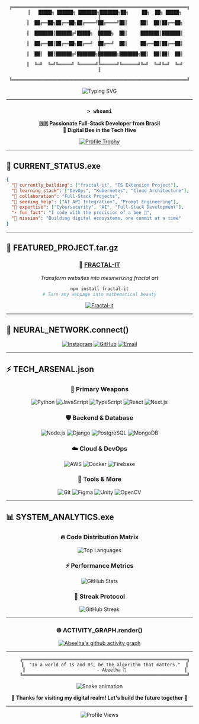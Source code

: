 <div align="center">

```
    ╔══════════════════════════════════════════════════════════════════╗
    ║   █████╗ ██████╗ ███████╗███████╗██╗     ██╗  ██╗ █████╗         ║
    ║  ██╔══██╗██╔══██╗██╔════╝██╔════╝██║     ██║  ██║██╔══██╗        ║
    ║  ███████║██████╔╝█████╗  █████╗  ██║     ███████║███████║        ║
    ║  ██╔══██║██╔══██╗██╔══╝  ██╔══╝  ██║     ██╔══██║██╔══██║        ║
    ║  ██║  ██║██████╔╝███████╗███████╗███████╗██║  ██║██║  ██║        ║
    ║  ╚═╝  ╚═╝╚═════╝ ╚══════╝╚══════╝╚══════╝╚═╝  ╚═╝╚═╝  ╚═╝        ║
    ╚══════════════════════════════════════════════════════════════════╝
```

<img src="https://readme-typing-svg.herokuapp.com?font=Orbitron&size=35&pause=1000&color=00FFFF&center=true&vCenter=true&width=700&lines=Full-Stack+Developer;Cybersecurity+Enthusiast;AI+%26+DevOps+Explorer;Welcome+to+the+Matrix+🐝" alt="Typing SVG"/>

</div>

---

<div align="center">

### `> whoami`
**🇧🇷 Passionate Full-Stack Developer from Brasil**  
**🐝 Digital Bee in the Tech Hive**

[![Profile Trophy](https://github-profile-trophy.vercel.app/?username=abeelha&theme=darkhub&no-frame=true&margin-w=15)](https://github.com/ryo-ma/github-profile-trophy)

</div>

---

## 🌌 **CURRENT_STATUS.exe**

```json
{
  "🔭 currently_building": ["fractal-it", "TS Extension Project"],
  "🌱 learning_stack": ["DevOps", "Kubernetes", "Cloud Architecture"],
  "👯 collaboration": "Full-Stack Projects",
  "🤝 seeking_help": ["AI API Integration", "Prompt Engineering"],
  "💬 expertise": ["Cybersecurity", "AI", "Full-Stack Development"],
  "⚡ fun_fact": "I code with the precision of a bee 🐝",
  "🎯 mission": "Building digital ecosystems, one commit at a time"
}
```

---

## 🚀 **FEATURED_PROJECT.tar.gz**

<div align="center">

### 🎨 [**FRACTAL-IT**](https://github.com/Abeelha/fractal-it) 
*Transform websites into mesmerizing fractal art*

```bash
npm install fractal-it
# Turn any webpage into mathematical beauty
```

[![Fractal-it](https://img.shields.io/badge/🎨_Fractal--it-Live_Demo-ff00ff?style=for-the-badge&logo=typescript)](https://github.com/Abeelha/fractal-it)

</div>

---

## 💫 **NEURAL_NETWORK.connect()**

<div align="center">

[![Instagram](https://img.shields.io/badge/📸_theo__bzzz-E4405F?style=for-the-badge&logo=instagram&logoColor=white)](https://www.instagram.com/theo_bzzz/)
[![GitHub](https://img.shields.io/badge/💻_Portfolio-181717?style=for-the-badge&logo=github&logoColor=white)](https://github.com/Abeelha)
[![Email](https://img.shields.io/badge/📧_Connect-00ffff?style=for-the-badge&logo=gmail&logoColor=black)](mailto:dev.theodoro@gmail.com)

</div>

---

## ⚡ **TECH_ARSENAL.json**

<div align="center">

### 🎯 **Primary Weapons**
![Python](https://img.shields.io/badge/Python-FFD43B?style=for-the-badge&logo=python&logoColor=blue)
![JavaScript](https://img.shields.io/badge/JavaScript-323330?style=for-the-badge&logo=javascript&logoColor=F7DF1E)
![TypeScript](https://img.shields.io/badge/TypeScript-007ACC?style=for-the-badge&logo=typescript&logoColor=white)
![React](https://img.shields.io/badge/React-20232A?style=for-the-badge&logo=react&logoColor=61DAFB)
![Next.js](https://img.shields.io/badge/Next.js-000000?style=for-the-badge&logo=nextdotjs&logoColor=white)

### 🛡️ **Backend & Database**
![Node.js](https://img.shields.io/badge/Node.js-339933?style=for-the-badge&logo=nodedotjs&logoColor=white)
![Django](https://img.shields.io/badge/Django-092E20?style=for-the-badge&logo=django&logoColor=green)
![PostgreSQL](https://img.shields.io/badge/PostgreSQL-316192?style=for-the-badge&logo=postgresql&logoColor=white)
![MongoDB](https://img.shields.io/badge/MongoDB-4EA94B?style=for-the-badge&logo=mongodb&logoColor=white)

### ☁️ **Cloud & DevOps**
![AWS](https://img.shields.io/badge/Amazon_AWS-FF9900?style=for-the-badge&logo=amazonaws&logoColor=white)
![Docker](https://img.shields.io/badge/Docker-2CA5E0?style=for-the-badge&logo=docker&logoColor=white)
![Firebase](https://img.shields.io/badge/firebase-ffca28?style=for-the-badge&logo=firebase&logoColor=black)

### 🔧 **Tools & More**
![Git](https://img.shields.io/badge/GIT-E44C30?style=for-the-badge&logo=git&logoColor=white)
![Figma](https://img.shields.io/badge/Figma-F24E1E?style=for-the-badge&logo=figma&logoColor=white)
![Unity](https://img.shields.io/badge/Unity-100000?style=for-the-badge&logo=unity&logoColor=white)
![OpenCV](https://img.shields.io/badge/OpenCV-27338e?style=for-the-badge&logo=OpenCV&logoColor=white)

</div>

---

## 📊 **SYSTEM_ANALYTICS.exe**

<div align="center">

### 🔥 **Code Distribution Matrix**
![Top Languages](https://github-readme-stats-rho-gold.vercel.app/api/top-langs/?username=abeelha&layout=compact&theme=synthwave&hide_border=true&bg_color=0d1117&title_color=00ffff&text_color=ffffff)

### ⚡ **Performance Metrics**  
![GitHub Stats](https://github-readme-stats-rho-gold.vercel.app/api?username=abeelha&show_icons=true&theme=synthwave&hide_border=true&bg_color=0d1117&title_color=00ffff&text_color=ffffff&icon_color=ff00ff)

### 🚀 **Streak Protocol**
![GitHub Streak](https://github-readme-streak-stats.herokuapp.com/?user=abeelha&theme=synthwave&hide_border=true&background=0d1117&stroke=00ffff&ring=ff00ff&fire=ffff00&currStreakNum=ffffff&sideNums=ffffff&currStreakLabel=00ffff&sideLabels=ffffff&dates=ffffff)

</div>

---

<div align="center">

### 🌐 **ACTIVITY_GRAPH.render()**
[![Abeelha's github activity graph](https://github-readme-activity-graph.vercel.app/graph?username=abeelha&theme=synthwave-84&hide_border=true&bg_color=0d1117)](https://github.com/ashutosh00710/github-readme-activity-graph)

</div>

---

<div align="center">

```
    ╔══════════════════════════════════════════════════════════════╗
    ║  "In a world of 1s and 0s, be the algorithm that matters."  ║
    ║                           - Abeelha 🐝                      ║
    ╚══════════════════════════════════════════════════════════════╝
```

![Snake animation](https://raw.githubusercontent.com/abeelha/abeelha/output/github-contribution-grid-snake.svg)

**💫 Thanks for visiting my digital realm! Let's build the future together 🚀**

</div>

---

<div align="center">
  <img src="https://komarev.com/ghpvc/?username=abeelha&style=for-the-badge&color=00ffff" alt="Profile Views"/>
</div>

